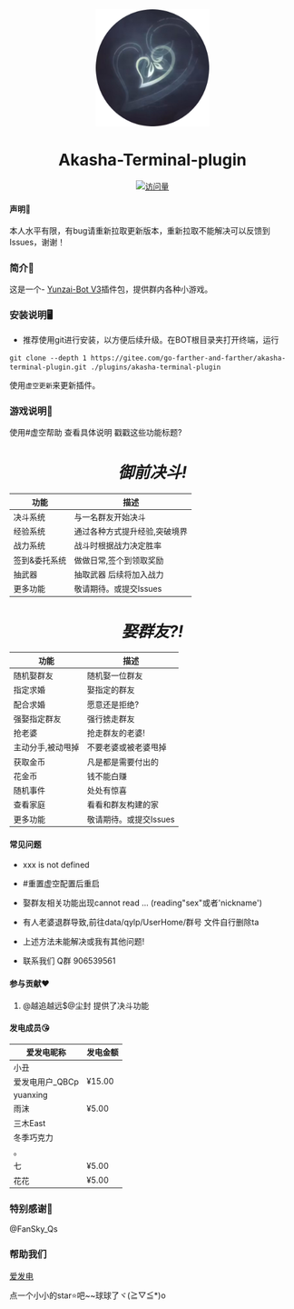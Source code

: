 <link rel="stylesheet" type="text/css" href="readme.css">

<div align="center">

<img width="200" class="logo" src="resources/虚空终端.png">

<h1 align="center" class="标题">Akasha-Terminal-plugin</h1>

[![访问量](https://profile-counter.glitch.me/akasha-terminal-plugin/count.svg)](https://gitee.com/go-farther-and-farther/akasha-terminal-plugin)
</div>


#### 声明📣
本人水平有限，有bug请重新拉取更新版本，重新拉取不能解决可以反馈到Issues，谢谢！

### 简介📖

这是一个- [Yunzai-Bot V3](https://github.com/Le-niao/Yunzai-Bot)插件包，提供群内各种小游戏。

### 安装说明🖥️

- 推荐使用git进行安装，以方便后续升级。在BOT根目录夹打开终端，运行

```base
git clone --depth 1 https://gitee.com/go-farther-and-farther/akasha-terminal-plugin.git ./plugins/akasha-terminal-plugin
```

使用`虚空更新`来更新插件。

### 游戏说明🌈
使用#虚空帮助 查看具体说明
戳戳这些功能标题?
<h1 align="center" class="决斗"><i>御前决斗!</i></h1>
<div align="center" class="a">

|功能   |描述   |
|---|---|
|决斗系统   |与一名群友开始决斗   |
|经验系统   |通过各种方式提升经验,突破境界   |
|战力系统   |战斗时根据战力决定胜率   |
|签到&委托系统   |做做日常,签个到领取奖励   |
|抽武器   |抽取武器 后续将加入战力   |
|更多功能   |敬请期待。或提交Issues   |

</div>
<h1 align="center" class="群友老婆"><i>娶群友?!</i></h1>
<div align="center" class="b">

|功能   |描述   |
|---|---|
|随机娶群友   |随机娶一位群友   |
|指定求婚   |娶指定的群友   |
|配合求婚   |愿意还是拒绝?   |
|强娶指定群友   |强行掳走群友   |
|抢老婆   |抢走群友的老婆!   |
|主动分手,被动甩掉   |不要老婆或被老婆甩掉   |
|获取金币   |凡是都是需要付出的   |
|花金币   |钱不能白赚   |
|随机事件   |处处有惊喜   |
|查看家庭   |看看和群友构建的家   |
|更多功能   |敬请期待。或提交Issues   |

</div>

#### 常见问题
  - xxx is not defined
  - #重置虚空配置后重启
  
  - 娶群友相关功能出现cannot read ... (reading"sex"或者'nickname')
  - 有人老婆退群导致,前往data/qylp/UserHome/群号 文件自行删除ta

  - 上述方法未能解决或我有其他问题!
  - 联系我们 Q群 906539561
#### 参与贡献❤️

1.  @越追越远$@尘封 提供了决斗功能

#### 发电成员😘
|爱发电昵称   |发电金额   |
|---|---|
|小丑   |   |
|爱发电用户_QBCp   |¥15.00   |
|yuanxing   |   |
|雨沫   |¥5.00   |
|三木East   |   |
|冬季巧克力   |   |
|。   |   |
|七   |¥5.00   |
|花花   |¥5.00   |

### 特别感谢🌱

@FanSky_Qs

### 帮助我们
[爱发电](https://afdian.net/a/akasha667)

点一个小小的star⭐吧~~球球了ヾ(≧▽≦*)o
